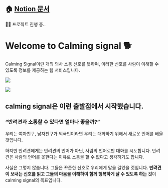 ## 🏠 [Notion 문서](https://www.notion.so/Calming-Signal-4ec7da92adeb4be69c7047f129831ae1) 


🏃‍♂️ 프로젝트 진행 중..

# Welcome to Calming signal 🐕

Calming Signal이란 개의 의사 소통 신호를 뜻하며, 이러한 신호를 사람이 이해할 수 있도록 정보를 제공하는 웹 서비스입니다.

![](https://images.velog.io/images/qmasem/post/f3a90887-bb00-41d8-84ca-5fb86e33e5c0/Calming%20Signal.001.jpeg)

![](https://images.velog.io/images/qmasem/post/a0839a63-5717-4323-8c68-6f67105c307e/Calming%20Signal.002.jpeg)

## calming signal은 이런 출발점에서 시작했습니다.

### “반려견과 소통할 수 있다면 얼마나 좋을까?”

우리는 여자친구, 남자친구가 외국인이라면 우리는 대화하기 위해서
새로운 언어를 배울 것입니다.

하지만 반려견에게는 반려견의 언어가 아닌, 사람의 언어로만 대화를 시도합니다.
반려견은 사람의 언어를 못한다는 이유로 소통을 할 수 없다고 생각하기도 합니다.

사실은 그렇지 않습니다. 그들은 꾸준한 신호로 우리에게 말을 걸었을 것입니다.
**반려견이 보내는 신호를 읽고 그들의 마음을 이해하여 함께 행복하게 살 수 있도록 하는 것**이 calming signal의 목표입니다.
